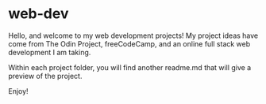 # web-dev

Hello, and welcome to my web development projects! My project ideas have come from The Odin Project, freeCodeCamp, and an online full stack web development I am taking.

Within each project folder, you will find another readme.md that will give a preview of the project. 

Enjoy!